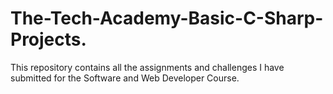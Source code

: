 # The-Tech-Academy-Basic-C-Sharp-Projects.
This repository contains all the assignments and challenges I have submitted for the Software and Web Developer Course.

